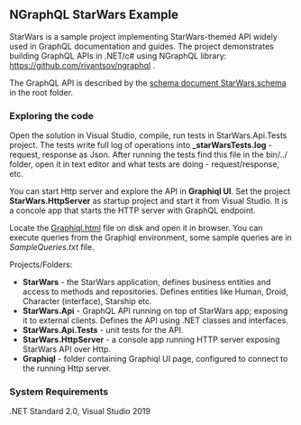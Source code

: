 ## NGraphQL StarWars Example
StarWars is a sample project implementing StarWars-themed API widely used in GraphQL documentation and guides. The project demonstrates building GraphQL APIs in .NET/c# using NGraphQL library: https://github.com/rivantsov/ngraphql . 

The GraphQL API is described by the [schema document StarWars.schema](https://github.com/rivantsov/starwars/blob/master/StarWars.schema) in the root folder. 

### Exploring the code
Open the solution in Visual Studio, compile, run tests in StarWars.Api.Tests project. The tests write full log of operations into **_starWarsTests.log** - request, response as Json. After running the tests find this file in the bin/../ folder, open it in text editor and what tests are doing - request/response, etc. 

You can start Http server and explore the API in **Graphiql UI**. Set the project **StarWars.HttpServer** as startup project and start it from Visual Studio. It is a concole app that starts the HTTP server with GraphQL endpoint.

Locate the [Graphiql.html](https://github.com/rivantsov/starwars/blob/master/Graphiql/graphiql.html) file on disk and open it in browser. You can execute queries from the Graphiql environment, some sample queries are in *SampleQueries.txt* file.  

Projects/Folders: 
* **StarWars** - the StarWars application, defines business entities and access to methods and repositories. Defines entities like Human, Droid, Character (interface), Starship etc. 
* **StarWars.Api** - GraphQL API running on top of StarWars app; exposing it to external clients. Defines the API using .NET classes and interfaces.
* **StarWars.Api.Tests** - unit tests for the API.
* **StarWars.HttpServer** - a console app running HTTP server exposing StarWars API over Http. 
* **Graphiql** - folder containing Graphiql UI page, configured to connect to the running Http server. 

### System Requirements
.NET Standard 2.0, Visual Studio 2019



